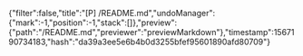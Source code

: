 {"filter":false,"title":"[P] /README.md","undoManager":{"mark":-1,"position":-1,"stack":[]},"preview":{"path":"/README.md","previewer":"previewMarkdown"},"timestamp":1567190734183,"hash":"da39a3ee5e6b4b0d3255bfef95601890afd80709"}